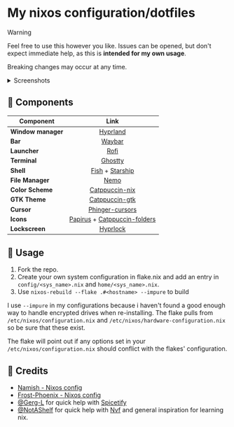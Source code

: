 # My nixos configuration/dotfiles

> [!WARNING]
>
> Feel free to use this however you like. Issues can be opened, but don't expect immediate help, as this is **intended for my own usage**.
>
> Breaking changes may occur at any time.

<details>
    <summary>Screenshots</summary>
    <div align="center">
        <img src="screenshots/terminal.png" alt="terminal">
        <img src="screenshots/launcher.png" alt="launcher">
        <img src="screenshots/spotify.png" alt="spotify">
    </div>
</details>

## 🔌 Components

| Component          |                             Link                              |
| ------------------ | :-----------------------------------------------------------: |
| **Window manager** |                     [Hyprland][Hyprland]                      |
| **Bar**            |                       [Waybar][Waybar]                        |
| **Launcher**       |                         [Rofi][rofi]                          |
| **Terminal**       |                      [Ghostty][Ghostty]                       |
| **Shell**          |              [Fish][Fish] + [Starship][Starship]              |
| **File Manager**   |                         [Nemo][Nemo]                          |
| **Color Scheme**   |               [Catppuccin-nix][Catppuccin-nix]                |
| **GTK Theme**      |               [Catppuccin-gtk][Catppuccin-gtk]                |
| **Cursor**         |              [Phinger-cursors][Phinger-cursors]               |
| **Icons**          | [Papirus][Papirus] + [Catppuccin-folders][Catppuccin-folders] |
| **Lockscreen**     |                     [Hyprlock][Hyprlock]                      |

## 📖 Usage

1. Fork the repo.
2. Create your own system configuration in flake.nix and add an entry in `config/<sys_name>.nix` and `home/<sys_name>.nix`.
3. Use `nixos-rebuild --flake .#<hostname> --impure` to build

I use `--impure` in my configurations because i haven't found a good enough way to handle
encrypted drives when re-installing. The flake pulls from `/etc/nixos/configuration.nix` and
`/etc/nixos/hardware-configuration.nix` so be sure that these exist.

The flake will point out if any options set in your `/etc/nixos/configuration.nix` should
conflict with the flakes' configuration.

## 🏅 Credits

- [Namish - Nixos config](https://github.com/namishh/crystal/tree/main)
- [Frost-Phoenix - Nixos config](https://github.com/Frost-Phoenix/nixos-config/tree/main/)
- [@Gerg-L](https://github.com/Gerg-L) for quick help with [Spicetify](https://github.com/Gerg-L/spicetify-nix/issues/263)
- [@NotAShelf](https://github.com/NotAShelf) for quick help with [Nvf](https://github.com/NotAShelf/nvf/issues?q=is%3Aissue%20author%3Amadser123%20)
  and general inspiration for learning nix.

<!-- Links -->

[Hyprland]: https://github.com/hyprwm/Hyprland
[Ghostty]: https://ghostty.org/
[Waybar]: https://github.com/Alexays/Waybar
[rofi]: https://github.com/lbonn/rofi
[nemo]: https://github.com/linuxmint/nemo/
[Hyprlock]: https://github.com/hyprwm/hyprlock
[Neovim]: https://github.com/neovim/neovim
[Papirus]: https://github.com/PapirusDevelopmentTeam/papirus-icon-theme
[Catppuccin-folders]: https://github.com/catppuccin/papirus-folders
[Catppuccin-nix]: https://github.com/catppuccin/nix
[Catppuccin-gtk]: https://github.com/Fausto-Korpsvart/Catppuccin-GTK-Theme
[Phinger-cursors]: https://github.com/phisch/phinger-cursors
[Starship]: https://github.com/starship/starship
[Fish]: https://github.com/fish-shell/fish-shell
